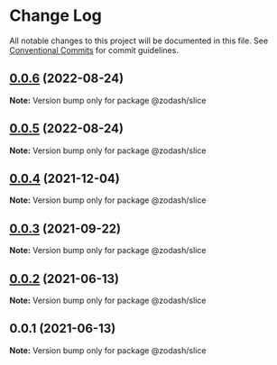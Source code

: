 # Change Log

All notable changes to this project will be documented in this file.
See [Conventional Commits](https://conventionalcommits.org) for commit guidelines.

## [0.0.6](https://github.com/zcorky/zodash/compare/@zodash/slice@0.0.5...@zodash/slice@0.0.6) (2022-08-24)

**Note:** Version bump only for package @zodash/slice





## [0.0.5](https://github.com/zcorky/zodash/compare/@zodash/slice@0.0.4...@zodash/slice@0.0.5) (2022-08-24)

**Note:** Version bump only for package @zodash/slice





## [0.0.4](https://github.com/zcorky/zodash/compare/@zodash/slice@0.0.3...@zodash/slice@0.0.4) (2021-12-04)

**Note:** Version bump only for package @zodash/slice





## [0.0.3](https://github.com/zcorky/zodash/compare/@zodash/slice@0.0.2...@zodash/slice@0.0.3) (2021-09-22)

**Note:** Version bump only for package @zodash/slice





## [0.0.2](https://github.com/zcorky/zodash/compare/@zodash/slice@0.0.1...@zodash/slice@0.0.2) (2021-06-13)

**Note:** Version bump only for package @zodash/slice





## 0.0.1 (2021-06-13)

**Note:** Version bump only for package @zodash/slice
